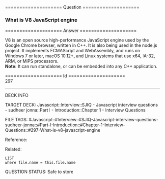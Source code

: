 ==================== Question ====================  

### What is V8 JavaScript engine  

==================== Answer ====================  

V8 is an open source high-performance JavaScript engine used by the Google
Chrome browser, written in C++. It is also being used in the node.js project. It
implements ECMAScript and WebAssembly, and runs on Windows 7 or later, macOS
10.12+, and Linux systems that use x64, IA-32, ARM, or MIPS processors.  
**Note:** It can run standalone, or can be embedded into any C++ application.

==================== Id ====================  
297
<!--ID: 1707879864934-->

---

DECK INFO

TARGET DECK: Javascript::Interview::SJIQ - Javascript interview questions - sudheer jonna::Part I - Introduction::Chapter 1 - Interview Questions

FILE TAGS: #Javascript::#Interview::#SJIQ-Javascript-interview-questions-sudheer-jonna::#Part-I-Introduction::#Chapter-1-Interview-Questions::#297-What-is-v8-javascript-engine

Reference:

Related:

```dataview
LIST
where file.name = this.file.name
```
QUESTION STATUS: Safe to store
